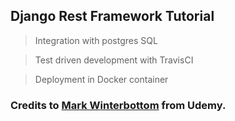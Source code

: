 ## Django Rest Framework Tutorial

> Integration with postgres SQL

> Test driven development with TravisCI

> Deployment in Docker container

### Credits to [Mark Winterbottom](https://www.londonappdeveloper.com/about/) from Udemy. 
